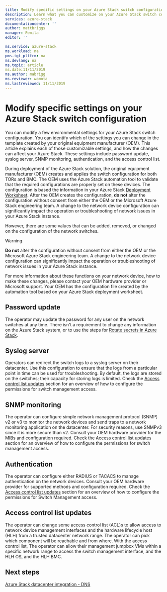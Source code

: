 ```yaml
---
title: Modify specific settings on your Azure Stack switch configuration | Microsoft Docs
description: Learn what you can customize on your Azure Stack switch configuration. After the original equipment manufacturer (OEM) creates the configuration, do not alter it without consent from either the OEM or the Microsoft Azure Stack engineering team.
services: azure-stack
documentationcenter: ''
author: mattbriggs
manager: Femila
editor: ''

ms.service: azure-stack
ms.workload: na
pms.tgt_pltfrm: na
ms.devlang: na
ms.topic: article
ms.date:11/11/2019
ms.author: mabrigg
ms.reviewer: wamota
ms.lastreviewed: 11/11/2019
---
```


#  Modify specific settings on your Azure Stack switch configuration

You can modify a few environmental settings for your Azure Stack switch configuration. You can identify which of the settings you can change in the template created by your original equipment manufacturer (OEM). This article explains each of those customizable settings, and how the changes can affect your Azure Stack. These settings include password update, syslog server, SNMP monitoring, authentication, and the access control list. 

During deployment of the Azure Stack solution, the original equipment manufacturer (OEM) creates and applies the switch configuration for both TORs and BMC. The OEM uses the Azure Stack automation tool to validate that the required configurations are properly set on these devices. The configuration is based the information in your Azure Stack [Deployment Worksheet](azure-stack-deployment-worksheet.md). After the OEM creates the configuration, **do not** alter the configuration without consent from either the OEM or the Microsoft Azure Stack engineering team. A change to the network device configuration can significantly impact the operation or troubleshooting of network issues in your Azure Stack instance.

However, there are some values that can be added, removed, or changed on the configuration of the network switches.

>[!Warning]  
> **Do not** alter the configuration without consent from either the OEM or the Microsoft Azure Stack engineering team. A change to the network device configuration can significantly impact the operation or troubleshooting of network issues in your Azure Stack instance.
>
> For more information about these functions on your network device, how to make these changes, please contact your OEM hardware provider or Microsoft support. Your OEM has the configuration file created by the automation tool based on your Azure Stack deployment worksheet. 

## Password update

The operator may update the password for any user on the network switches at any time. There isn't a requirement to change any information on the Azure Stack system, or to use the steps for [Rotate secrets in Azure Stack](azure-stack-rotate-secrets.md).

## Syslog server

Operators can redirect the switch logs to a syslog server on their datacenter. Use this configuration to ensure that the logs from a particular point in time can be used for troubleshooting. By default, the logs are stored on the switches; their capacity for storing logs is limited. Check the [Access control list updates](#access-control-list-updates) section for an overview of how to configure the permissions for switch management access.

## SNMP monitoring

The operator can configure simple network management protocol (SNMP) v2 or v3 to monitor the network devices and send traps to a network monitoring application on the datacenter. For security reasons, use SNMPv3 since it is more secure than v2. Consult your OEM hardware provider for the MIBs and configuration required. Check the [Access control list updates](#access-control-list-updates) section for an overview of how to configure the permissions for switch management access.

## Authentication

The operator can configure either RADIUS or TACACS to manage authentication on the network devices. Consult your OEM hardware provider for supported methods and configuration required.  Check the [Access control list updates](#access-control-list-updates) section for an overview of how to configure the permissions for Switch Management access.

## Access control list updates

The operator can change some access control list (ACL)s to allow access to network device management interfaces and the hardware lifecycle host (HLH) from a trusted datacenter network range. The operator can pick which component will be reachable and from where. With the access control list, The operator can allow their management jumpbox VMs within a specific network range to access the switch management interface, and the HLH OS, and the HLH BMC.

## Next steps

[Azure Stack datacenter integration - DNS](azure-stack-integrate-dns.md)